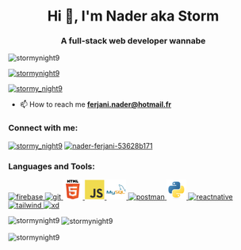 <h1 align="center">Hi 👋, I'm Nader aka Storm</h1>
<h3 align="center">A full-stack web developer wannabe</h3>

<p align="left"> <img src="https://komarev.com/ghpvc/?username=stormynight9&label=Profile%20views&color=0e75b6&style=flat" alt="stormynight9" /> </p>


<p align="left"> <a href="https://github.com/ryo-ma/github-profile-trophy"><img src="https://github-profile-trophy.vercel.app/?username=stormynight9&theme=onedark&row=2&column=3" alt="stormynight9" /></a> </p>


<p align="left"> <a href="https://twitter.com/NaderFerjani" target="blank"><img src="https://img.shields.io/twitter/follow/stormy_night9?logo=twitter&style=for-the-badge" alt="stormy_night9" /></a> </p>

- 📫 How to reach me **ferjani.nader@hotmail.fr**

<h3 align="left">Connect with me:</h3>
<p align="left">
<a href="https://twitter.com/NaderFerjani" target="blank"><img align="center" src="https://raw.githubusercontent.com/rahuldkjain/github-profile-readme-generator/master/src/images/icons/Social/twitter.svg" alt="stormy_night9" height="30" width="40" /></a>
<a href="https://linkedin.com/in/nader-ferjani-53628b171" target="blank"><img align="center" src="https://raw.githubusercontent.com/rahuldkjain/github-profile-readme-generator/master/src/images/icons/Social/linked-in-alt.svg" alt="nader-ferjani-53628b171" height="30" width="40" /></a>
</p>

<h3 align="left">Languages and Tools:</h3>
<p align="left"> <a href="https://firebase.google.com/" target="_blank" rel="noreferrer"> <img src="https://www.vectorlogo.zone/logos/firebase/firebase-icon.svg" alt="firebase" width="40" height="40"/> </a> <a href="https://git-scm.com/" target="_blank" rel="noreferrer"> <img src="https://www.vectorlogo.zone/logos/git-scm/git-scm-icon.svg" alt="git" width="40" height="40"/> </a> <a href="https://www.w3.org/html/" target="_blank" rel="noreferrer"> <img src="https://raw.githubusercontent.com/devicons/devicon/master/icons/html5/html5-original-wordmark.svg" alt="html5" width="40" height="40"/> </a> <a href="https://developer.mozilla.org/en-US/docs/Web/JavaScript" target="_blank" rel="noreferrer"> <img src="https://raw.githubusercontent.com/devicons/devicon/master/icons/javascript/javascript-original.svg" alt="javascript" width="40" height="40"/> </a> <a href="https://www.mysql.com/" target="_blank" rel="noreferrer"> <img src="https://raw.githubusercontent.com/devicons/devicon/master/icons/mysql/mysql-original-wordmark.svg" alt="mysql" width="40" height="40"/> </a> <a href="https://postman.com" target="_blank" rel="noreferrer"> <img src="https://www.vectorlogo.zone/logos/getpostman/getpostman-icon.svg" alt="postman" width="40" height="40"/> </a> <a href="https://www.python.org" target="_blank" rel="noreferrer"> <img src="https://raw.githubusercontent.com/devicons/devicon/master/icons/python/python-original.svg" alt="python" width="40" height="40"/> </a> <a href="https://reactnative.dev/" target="_blank" rel="noreferrer"> <img src="https://reactnative.dev/img/header_logo.svg" alt="reactnative" width="40" height="40"/> </a> <a href="https://tailwindcss.com/" target="_blank" rel="noreferrer"> <img src="https://www.vectorlogo.zone/logos/tailwindcss/tailwindcss-icon.svg" alt="tailwind" width="40" height="40"/> </a> <a href="https://www.adobe.com/products/xd.html" target="_blank" rel="noreferrer"> <img src="https://cdn.worldvectorlogo.com/logos/adobe-xd.svg" alt="xd" width="40" height="40"/> </a> </p>






<p><img align="left" src="https://github-readme-stats.vercel.app/api/top-langs?username=stormynight9&show_icons=true&locale=en&layout=compact&theme=react&border_color=61dafb&hide_border=true" alt="stormynight9" /></p>

<p>&nbsp;<img align="center" src="https://github-readme-stats.vercel.app/api?username=stormynight9&show_icons=true&theme=react&border_color=61dafb&hide_border=true" alt="stormynight9" /></p>

<p><img align="center" src="https://github-readme-streak-stats.herokuapp.com/?user=stormynight9&theme=react&border=61dafb&hide_border=true" alt="stormynight9" /></p>

